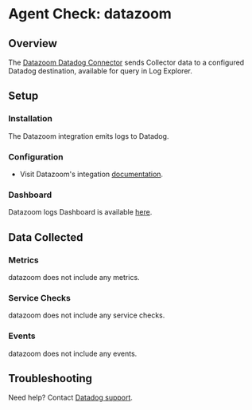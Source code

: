 # Agent Check: datazoom

## Overview

The [Datazoom Datadog Connector][1] sends Collector data to a configured Datadog destination, available for query in Log Explorer.

## Setup

### Installation

The Datazoom integration emits logs to Datadog.

### Configuration

- Visit Datazoom's integation [documentation][1].

### Dashboard

Datazoom logs Dashboard is available [here](dashboard/lists/preset/3?q=datazoom). 

## Data Collected

### Metrics

datazoom does not include any metrics.

### Service Checks

datazoom does not include any service checks.

### Events

datazoom does not include any events.

## Troubleshooting

Need help? Contact [Datadog support][2].

[1]: https://help.datazoom.io/hc/en-us/articles/360042494512-Datadog
[2]: https://docs.datadoghq.com/help/
